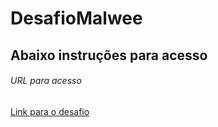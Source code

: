 # DesafioMalwee

## Abaixo instruções para acesso 


###### URL para acesso
[Link para o desafio](https://desafiomalwee.azurewebsites.net/)








